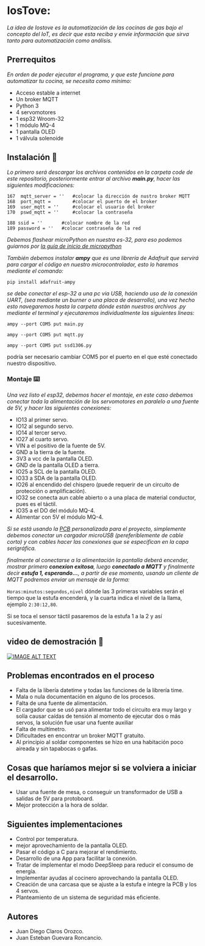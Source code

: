 # IosTove:

_La idea de Iostove es la automatización de las cocinas de gas bajo el concepto del IoT, es decir que esta reciba y envíe información que sirva tanto para automatización como análisis._

## Prerrequitos

_En orden de poder ejecutar el programa, y que este funcione para automatizar tu cocina, se necesita como mínimo:_
- Acceso estable a internet
- Un broker MQTT
- Python 3
- 4 servomotores
- 1 esp32 Wroom-32
- 1 módulo MQ-4
- 1 pantalla OLED
- 1 válvula solenoide


## Instalación 🔧

_Lo primero será descargar los archivos contenidos en la carpeta code de este repositorio, posteriormente entrar al archivo **main.py**, hacer las siguientes modificaciones:_

```
167  mqtt_server = ''   #colocar la dirección de nustro broker MQTT
168  port_mqtt =        #colocar el puerto de el broker
169  user_mqtt = ''     #colocar el usuario del broker
170  pswd_mqtt = ''     #colocar la contraseña
```
```
188 ssid = ''       #colocar nombre de la red
189 password = ''   #colocar contraseña de la red
```

_Debemos flashear microPython en nuestra es-32, para eso podemos guiarnos por [la guía de inicio de micropython](https://docs.micropython.org/en/v1.15/esp8266/tutorial/pins.html "Getting started with MicroPython on the ESP32")_

_También debemos instalar __ampy__ que es una librería de Adafruit que servirá para cargar el código en nuestro microcontrolador, esto lo haremos mediante el comando:_
```
pip install adafruit-ampy
```

_se debe conectar el esp-32 a una pc via USB, haciendo uso de la conexión UART, (sea mediante un burner o una placa de desarrollo), una vez hecho esto navegaremos hasta la carpeta dónde están nuestros archivos .py mediante el terminal y ejecutaremos individualmente las siguientes lineas:_


```
ampy --port COM5 put main.py
```
```
ampy --port COM5 put mqtt.py
```
```
ampy --port COM5 put ssd1306.py
```


podría ser necesario cambiar COM5 por el puerto en el que esté conectado nuestro dispositivo.


### Montaje ⌨️

_Una vez listo el esp32, debemos hacer el montaje, en este caso debemos conectar toda la alimentación de los servomotores en paralelo a una fuente de 5V, y hacer las siguientes conexiones:_
- IO13 al primer servo.
- IO12 al segundo servo.
- IO14 al tercer servo.
- IO27 al cuarto servo.
- VIN a el positivo de la fuente de 5V.
- GND a la tierra de la fuente.
- 3V3 a vcc de la pantalla OLED.
- GND de la pantalla OLED a tierra.
- IO25 a SCL de la pantalla OLED.
- IO33 a SDA de la pantalla OLED.
- IO26 al encendido del chispero (puede requerir de un circuito de protección o amplificación).
- IO32 se conecta aun cable abierto o a una placa de material conductor, pues es el táctil.
- IO35 a el DO del módulo MQ-4.
- Alimentar con 5V el módulo MQ-4.

_Si se está usando la [PCB](https://oshwlab.com/Juan_Guevara/iostove "Página del pryecto de la PCB") personalizada para el proyecto, simplemente debemos conectar un cargador microUSB (pereferiblemente de cable corto) y con cables hacer las conexiones que se especifican en la capa serigráfica._

_finalmente al conectarse a la alimentación la pantalla deberá encender, mostrar primero __conexion exitosa__, luego __conectado a MQTT__ y finalmente decir __estufa 1, esperando...__, a partir de ese momento, usando un cliente de MQTT podremos enviar un mensaje de la forma:_

  ```Horas:minutos:segundos,nivel```
dónde las 3 primeras variables serán el tiempo que la estufa encenderá, y la cuarta indica el nivel de la llama, ejemplo ```2:30:12,80```.

Si se toca el sensor táctil pasaremos de la estufa 1 a la 2 y así sucesivamente.

## video de demostración 📌

[![IMAGE ALT TEXT](http://img.youtube.com/vi/OUU-_lDAZyY/0.jpg)](http://www.youtube.com/watch?v=OUU-_lDAZyY "Automatización cocina")

## Problemas encontrados en el proceso
- Falta de la libería datetime y todas las funciones de la librería time.
- Mala o nula documentación en alguno de los procesos.
- Falta de una fuente de alimentación.
- El cargador que se usó para alimentar todo el circuito era muy largo y solía causar caídas de tensión al momento de ejecutar dos o más servos, la solución fue usar una fuente auxiliar
- Falta de multímetro.
- Dificultades en encontrar un broker MQTT gratuito.
- Al principio al soldar componentes se hizo en una habitación poco aireada y sin tapabocas o gafas.

## Cosas que haríamos mejor si se volviera a iniciar el desarrollo.
- Usar una fuente de mesa, o conseguir un transformador de USB a salidas de 5V para protoboard.
- Mejor protección a la hora de soldar.


## Siguientes implementaciones
- Control por temperatura.
- mejor aprovechamiento de la pantalla OLED.
- Pasar el código a C para mejorar el rendimiento.
- Desarrollo de una App para facilitar la conexión.
- Tratar de implementar el modo DeepSleep para reducir el consumo de energía.
- Implementar ayudas al cocinero aprovechando la pantalla OLED.
- Creación de una carcasa que se ajuste a la estufa e integre la PCB y los 4 servos.
- Planteamiento de un sistema de seguridad más eficiente.

## Autores
- Juan Diego Claros Orozco.
- Juan Esteban Guevara Roncancio.
